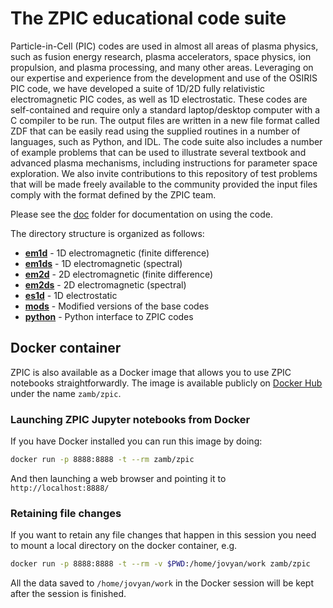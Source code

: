 # The ZPIC educational code suite

Particle-in-Cell (PIC) codes are used in almost all areas of plasma physics, such as fusion energy research, plasma accelerators, space physics, ion propulsion, and plasma processing, and many other areas. Leveraging on our expertise and experience from the development and use of the OSIRIS PIC code, we have developed a suite of 1D/2D fully relativistic electromagnetic PIC codes, as well as 1D electrostatic. These codes are self-contained and require only a standard laptop/desktop computer with a C compiler to be run. The output files are written in a new file format called ZDF that can be easily read using the supplied routines in a number of languages, such as Python, and IDL. The code suite also includes a number of example problems that can be used to illustrate several textbook and advanced plasma mechanisms, including instructions for parameter space exploration. We also invite contributions to this repository of test problems that will be made freely available to the community provided the input files comply with the format defined by the ZPIC team.

Please see the [doc](https://github.com/zambzamb/zpic/tree/master/doc) folder for documentation on using the code.

The directory structure is organized as follows:
* [**em1d**](https://github.com/zambzamb/zpic/tree/master/em1d) - 1D electromagnetic (finite difference)
* [**em1ds**](https://github.com/zambzamb/zpic/tree/master/em1ds) - 1D electromagnetic (spectral)
* [**em2d**](https://github.com/zambzamb/zpic/tree/master/em2d)  - 2D electromagnetic (finite difference)
* [**em2ds**](https://github.com/zambzamb/zpic/tree/master/em2ds) - 2D electromagnetic (spectral)
* [**es1d**](https://github.com/zambzamb/zpic/tree/master/es1d)  - 1D electrostatic
* [**mods**](https://github.com/zambzamb/zpic/tree/master/mods)  - Modified versions of the base codes
* [**python**](https://github.com/zambzamb/zpic/tree/master/python)  - Python interface to ZPIC codes

## Docker container

ZPIC is also available as a Docker image that allows you to use ZPIC notebooks straightforwardly. The image is available publicly on [Docker Hub](https://hub.docker.com/repository/docker/zamb/zpic) under the name `zamb/zpic`.

### Launching ZPIC Jupyter notebooks from Docker

If you have Docker installed you can run this image by doing:

```bash
docker run -p 8888:8888 -t --rm zamb/zpic
```

And then launching a web browser and pointing it to `http://localhost:8888/`

### Retaining file changes

If you want to retain any file changes that happen in this session you need to mount a local directory on the docker container, e.g.

```bash
docker run -p 8888:8888 -t --rm -v $PWD:/home/jovyan/work zamb/zpic
```

All the data saved to `/home/jovyan/work` in the Docker session will be kept after the session is finished.
